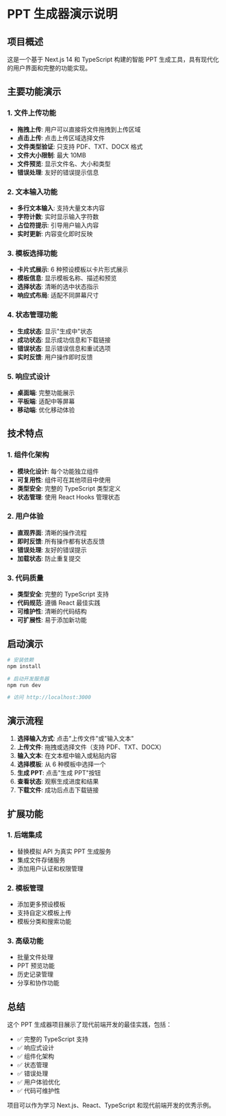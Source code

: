 # PPT 生成器演示说明

## 项目概述

这是一个基于 Next.js 14 和 TypeScript 构建的智能 PPT 生成工具，具有现代化的用户界面和完整的功能实现。

## 主要功能演示

### 1. 文件上传功能
- **拖拽上传**: 用户可以直接将文件拖拽到上传区域
- **点击上传**: 点击上传区域选择文件
- **文件类型验证**: 只支持 PDF、TXT、DOCX 格式
- **文件大小限制**: 最大 10MB
- **文件预览**: 显示文件名、大小和类型
- **错误处理**: 友好的错误提示信息

### 2. 文本输入功能
- **多行文本输入**: 支持大量文本内容
- **字符计数**: 实时显示输入字符数
- **占位符提示**: 引导用户输入内容
- **实时更新**: 内容变化即时反映

### 3. 模板选择功能
- **卡片式展示**: 6 种预设模板以卡片形式展示
- **模板信息**: 显示模板名称、描述和预览
- **选择状态**: 清晰的选中状态指示
- **响应式布局**: 适配不同屏幕尺寸

### 4. 状态管理功能
- **生成状态**: 显示"生成中"状态
- **成功状态**: 显示成功信息和下载链接
- **错误状态**: 显示错误信息和重试选项
- **实时反馈**: 用户操作即时反馈

### 5. 响应式设计
- **桌面端**: 完整功能展示
- **平板端**: 适配中等屏幕
- **移动端**: 优化移动体验

## 技术特点

### 1. 组件化架构
- **模块化设计**: 每个功能独立组件
- **可复用性**: 组件可在其他项目中使用
- **类型安全**: 完整的 TypeScript 类型定义
- **状态管理**: 使用 React Hooks 管理状态

### 2. 用户体验
- **直观界面**: 清晰的操作流程
- **即时反馈**: 所有操作都有状态反馈
- **错误处理**: 友好的错误提示
- **加载状态**: 防止重复提交

### 3. 代码质量
- **类型安全**: 完整的 TypeScript 支持
- **代码规范**: 遵循 React 最佳实践
- **可维护性**: 清晰的代码结构
- **可扩展性**: 易于添加新功能

## 启动演示

```bash
# 安装依赖
npm install

# 启动开发服务器
npm run dev

# 访问 http://localhost:3000
```

## 演示流程

1. **选择输入方式**: 点击"上传文件"或"输入文本"
2. **上传文件**: 拖拽或选择文件（支持 PDF、TXT、DOCX）
3. **输入文本**: 在文本框中输入或粘贴内容
4. **选择模板**: 从 6 种模板中选择一个
5. **生成 PPT**: 点击"生成 PPT"按钮
6. **查看状态**: 观察生成进度和结果
7. **下载文件**: 成功后点击下载链接

## 扩展功能

### 1. 后端集成
- 替换模拟 API 为真实 PPT 生成服务
- 集成文件存储服务
- 添加用户认证和权限管理

### 2. 模板管理
- 添加更多预设模板
- 支持自定义模板上传
- 模板分类和搜索功能

### 3. 高级功能
- 批量文件处理
- PPT 预览功能
- 历史记录管理
- 分享和协作功能

## 总结

这个 PPT 生成器项目展示了现代前端开发的最佳实践，包括：

- ✅ 完整的 TypeScript 支持
- ✅ 响应式设计
- ✅ 组件化架构
- ✅ 状态管理
- ✅ 错误处理
- ✅ 用户体验优化
- ✅ 代码可维护性

项目可以作为学习 Next.js、React、TypeScript 和现代前端开发的优秀示例。 